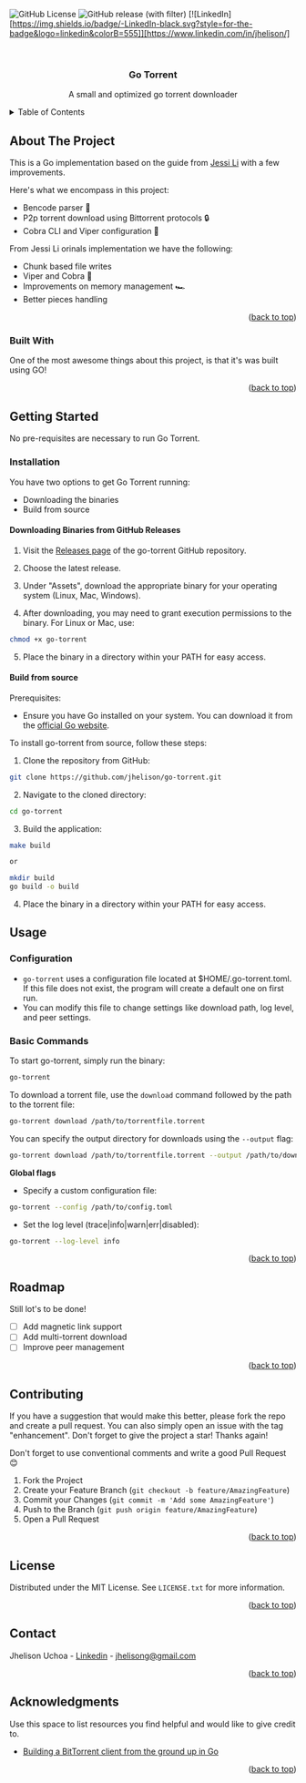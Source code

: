 <a name="readme-top"></a>
![GitHub License](https://img.shields.io/github/license/jhelison/go-torrent)
![GitHub release (with filter)](https://img.shields.io/github/v/release/jhelison/go-torrent)
[![LinkedIn][https://img.shields.io/badge/-LinkedIn-black.svg?style=for-the-badge&logo=linkedin&colorB=555]][https://www.linkedin.com/in/jhelison/]

<br />
<div align="center">
  <h3 align="center">Go Torrent</h3>

  <p align="center">
    A small and optimized go torrent downloader
    <br />
  </p>
</div>



<!-- TABLE OF CONTENTS -->
<details>
  <summary>Table of Contents</summary>
  <ol>
    <li>
      <a href="#about-the-project">About The Project</a>
      <ul>
        <li><a href="#built-with">Built With</a></li>
      </ul>
    </li>
    <li>
      <a href="#getting-started">Getting Started</a>
      <ul>
        <li><a href="#prerequisites">Prerequisites</a></li>
        <li><a href="#installation">Installation</a></li>
      </ul>
    </li>
    <li><a href="#usage">Usage</a></li>
    <li><a href="#roadmap">Roadmap</a></li>
    <li><a href="#contributing">Contributing</a></li>
    <li><a href="#license">License</a></li>
    <li><a href="#contact">Contact</a></li>
    <li><a href="#acknowledgments">Acknowledgments</a></li>
  </ol>
</details>



<!-- ABOUT THE PROJECT -->
## About The Project

This is a Go implementation based on the guide from [Jessi Li](https://blog.jse.li/posts/torrent/) with a few improvements.

Here's what we encompass in this project:
- Bencode parser 📃
- P2p torrent download using Bittorrent protocols 🔒
- Cobra CLI and Viper configuration 🔧

From Jessi Li orinals implementation we have the following:
- Chunk based file writes
- Viper and Cobra 🤖
- Improvements on memory management 🏎️
- Better pieces handling  

<p align="right">(<a href="#readme-top">back to top</a>)</p>


### Built With

One of the most awesome things about this project, is that it's was built using GO!

<p align="right">(<a href="#readme-top">back to top</a>)</p>

<!-- GETTING STARTED -->
## Getting Started

No pre-requisites are necessary to run Go Torrent.

### Installation

You have two options to get Go Torrent running:
- Downloading the binaries
- Build from source

#### Downloading Binaries from GitHub Releases

1. Visit the [Releases page](https://github.com/jhelison/go-torrent/releases/latest) of the go-torrent GitHub repository.

2. Choose the latest release.

3. Under "Assets", download the appropriate binary for your operating system (Linux, Mac, Windows).

4. After downloading, you may need to grant execution permissions to the binary. For Linux or Mac, use:

```bash
chmod +x go-torrent
```

5. Place the binary in a directory within your PATH for easy access.

#### Build from source

Prerequisites:
- Ensure you have Go installed on your system. You can download it from the [official Go website](https://go.dev/doc/install).


To install go-torrent from source, follow these steps:

1. Clone the repository from GitHub:

```bash
git clone https://github.com/jhelison/go-torrent.git
```

2. Navigate to the cloned directory:

```bash
cd go-torrent
```

3. Build the application:

```bash
make build

or

mkdir build
go build -o build
```

4. Place the binary in a directory within your PATH for easy access.

<!-- USAGE EXAMPLES -->
## Usage

### Configuration

- `go-torrent` uses a configuration file located at $HOME/.go-torrent.toml. If this file does not exist, the program will create a default one on first run.
- You can modify this file to change settings like download path, log level, and peer settings.

### Basic Commands

To start go-torrent, simply run the binary:

```bash
go-torrent
```

To download a torrent file, use the `download` command followed by the path to the torrent file:

```bash
go-torrent download /path/to/torrentfile.torrent
```

You can specify the output directory for downloads using the `--output` flag:

```bash
go-torrent download /path/to/torrentfile.torrent --output /path/to/download/directory
```

**Global flags**

- Specify a custom configuration file:

```bash
go-torrent --config /path/to/config.toml
```

- Set the log level (trace|info|warn|err|disabled):

```bash
go-torrent --log-level info
```

<p align="right">(<a href="#readme-top">back to top</a>)</p>



<!-- ROADMAP -->
## Roadmap

Still lot's to be done!

- [ ] Add magnetic link support
- [ ] Add multi-torrent download
- [ ] Improve peer management

<p align="right">(<a href="#readme-top">back to top</a>)</p>

<!-- CONTRIBUTING -->
## Contributing

If you have a suggestion that would make this better, please fork the repo and create a pull request. You can also simply open an issue with the tag "enhancement".
Don't forget to give the project a star! Thanks again!

Don't forget to use conventional comments and write a good Pull Request 😊

1. Fork the Project
2. Create your Feature Branch (`git checkout -b feature/AmazingFeature`)
3. Commit your Changes (`git commit -m 'Add some AmazingFeature'`)
4. Push to the Branch (`git push origin feature/AmazingFeature`)
5. Open a Pull Request

<p align="right">(<a href="#readme-top">back to top</a>)</p>

<!-- LICENSE -->
## License

Distributed under the MIT License. See `LICENSE.txt` for more information.

<p align="right">(<a href="#readme-top">back to top</a>)</p>

<!-- CONTACT -->
## Contact

Jhelison Uchoa - [Linkedin](https://www.linkedin.com/in/jhelison/) - jhelisong@gmail.com    

<p align="right">(<a href="#readme-top">back to top</a>)</p>



<!-- ACKNOWLEDGMENTS -->
## Acknowledgments

Use this space to list resources you find helpful and would like to give credit to.

* [Building a BitTorrent client from the ground up in Go](https://blog.jse.li/posts/torrent/)

<p align="right">(<a href="#readme-top">back to top</a>)</p>
